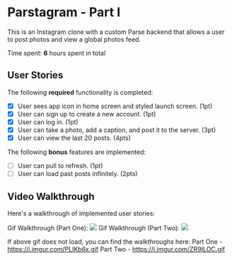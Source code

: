 # Parstagram - Part I

This is an Instagram clone with a custom Parse backend that allows a user to post photos and view a global photos feed.

Time spent: **6** hours spent in total

## User Stories

The following **required** functionality is completed:

- [x] User sees app icon in home screen and styled launch screen. (1pt)
- [x] User can sign up to create a new account. (1pt)
- [x] User can log in. (1pt)
- [x] User can take a photo, add a caption, and post it to the server. (3pt)
- [x] User can view the last 20 posts. (4pts)

The following **bonus** features are implemented:

- [ ] User can pull to refresh. (1pt)
- [ ] User can load past posts infinitely. (2pts)

## Video Walkthrough

Here's a walkthrough of implemented user stories:

Gif Walkthrough (Part One):
![](https://i.imgur.com/PLIKb6x.gif)
Gif Walkthrough (Part Two):
![](https://i.imgur.com/ZR9ILOC.gif)

If above gif does not load, you can find the walkthroughs here:
Part One - https://i.imgur.com/PLIKb6x.gif
Part Two - https://i.imgur.com/ZR9ILOC.gif